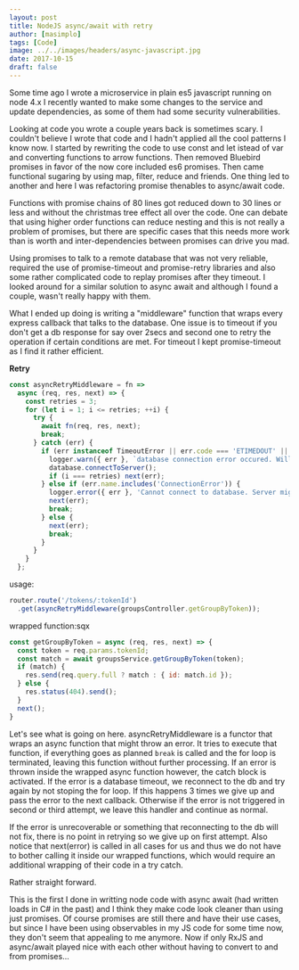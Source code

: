 ```yaml
---
layout: post
title: NodeJS async/await with retry
author: [masimplo]
tags: [Code]
image: ../../images/headers/async-javascript.jpg
date: 2017-10-15
draft: false
---
```


Some time ago I wrote a microservice in plain es5 javascript running on node 4.x I recently wanted to make some changes to the service and update dependencies, as some of them had some security vulnerabilities.

Looking at code you wrote a couple years back is sometimes scary. I couldn't believe I wrote that code and I hadn't applied all the cool patterns I know now. I started by rewriting the code to use const and let istead of var and converting functions to arrow functions. Then removed Bluebird promises in favor of the now core included es6 promises. Then came functional sugaring by using map, filter, reduce and friends. One thing led to another and here I was refactoring promise thenables to async/await code.

Functions with promise chains of 80 lines got reduced down to 30 lines or less and without the christmas tree effect all over the code. One can debate that using higher order functions can reduce nesting and this is not really a problem of promises, but there are specific cases that this needs more work than is worth and inter-dependencies between promises can drive you mad.

Using promises to talk to a remote database that was not very reliable, required the use of promise-timeout and promise-retry libraries and also some rather complicated code to replay promises after they timeout. I looked around for a similar solution to async await and although I found a couple, wasn't really happy with them.

What I ended up doing is writing a "middleware" function that wraps every express callback that talks to the database. One issue is to timeout if you don't get a db response for say over 2secs and second one to retry the operation if certain conditions are met. For timeout I kept promise-timeout as I find it rather efficient.

**Retry**

```javascript
const asyncRetryMiddleware = fn =>
  async (req, res, next) => {
    const retries = 3;
    for (let i = 1; i <= retries; ++i) {
      try {
        await fn(req, res, next);
        break;
      } catch (err) {
        if (err instanceof TimeoutError || err.code === 'ETIMEDOUT' || err.code === 'ECONNREFUSED') {
          logger.warn({ err }, `database connection error occured. Will now attempt reconnect for the ${i} time and retry.`);
          database.connectToServer();
          if (i === retries) next(err);
        } else if (err.name.includes('ConnectionError')) {
          logger.error({ err }, 'Cannot connect to database. Server might be down.');
          next(err);
          break;
        } else {
          next(err);
          break;
        }
      }
    }
  };
```

usage:

```javascript
router.route('/tokens/:tokenId')
  .get(asyncRetryMiddleware(groupsController.getGroupByToken));
```

wrapped function:sqx

```javascript
const getGroupByToken = async (req, res, next) => {
  const token = req.params.tokenId;
  const match = await groupsService.getGroupByToken(token);
  if (match) {
    res.send(req.query.full ? match : { id: match.id });
  } else {
    res.status(404).send();
  }
  next();
}
```

Let's see what is going on here.
asyncRetryMiddleware is a functor that wraps an async function that might throw an error. It tries to execute that function, if everything goes as planned `break` is called and the for loop is terminated, leaving this function without further processing.
If an error is thrown inside the wrapped async function however, the catch block is activated. If the error is a database timeout, we reconnect to the db and try again by not stoping the for loop. If this happens 3 times we give up and pass the error to the next callback. Otherwise if the error is not triggered in second or third attempt, we leave this handler and continue as normal.

If the error is unrecoverable or something that reconnecting to the db will not fix, there is no point in retrying so we give up on first attempt.
Also notice that next(error) is called in all cases for us and thus we do not have to bother calling it inside our wrapped functions, which would require an additional wrapping of their code in a try catch.

Rather straight forward.

This is the first I done in writting node code with async await (had written loads in C# in the past) and I think they make code look cleaner than using just promises. Of course promises are still there and have their use cases, but since I have been using observables in my JS code for some time now, they don't seem that appealing to me anymore. Now if only RxJS and async/await played nice with each other without having to convert to and from promises...
